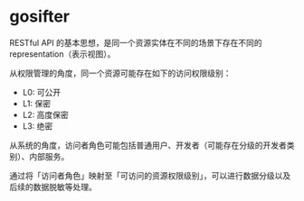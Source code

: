 # gosifter

RESTful API 的基本思想，是同一个资源实体在不同的场景下存在不同的 representation（表示视图）。  

从权限管理的角度，同一个资源可能存在如下的访问权限级别：

- L0: 可公开
- L1: 保密
- L2: 高度保密
- L3: 绝密

从系统的角度，访问者角色可能包括普通用户、开发者（可能存在分级的开发者类别）、内部服务。

通过将「访问者角色」映射至「可访问的资源权限级别」，可以进行数据分级以及后续的数据脱敏等处理。